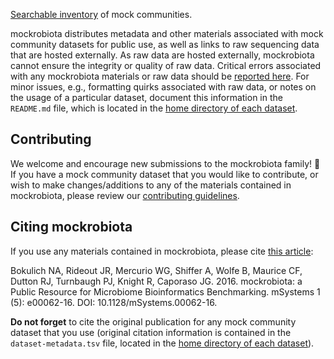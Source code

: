 [Searchable inventory](https://github.com/caporaso-lab/mockrobiota/blob/master/inventory.tsv) of mock communities.

mockrobiota distributes metadata and other materials associated with mock community datasets for public use, as well as links to raw sequencing data that are hosted externally. As raw data are hosted externally, mockrobiota cannot ensure the integrity or quality of raw data. Critical errors associated with any mockrobiota materials or raw data should be [reported here](https://github.com/caporaso-lab/mockrobiota/issues). For minor issues, e.g., formatting quirks associated with raw data, or notes on the usage of a particular dataset, document this information in the ``README.md`` file, which  is located in the [home directory of each dataset](https://github.com/caporaso-lab/mockrobiota/tree/master/data).

## Contributing
We welcome and encourage new submissions to the mockrobiota family! :tada: If you have a mock community dataset that you would like to contribute, or wish to make changes/additions to any of the materials contained in mockrobiota, please review our [contributing guidelines](./CONTRIBUTING.md).

## Citing mockrobiota
If you use any materials contained in mockrobiota, please cite [this article](http://msystems.asm.org/content/1/5/e00062-16):

Bokulich NA, Rideout JR, Mercurio WG, Shiffer A, Wolfe B, Maurice CF, Dutton RJ, Turnbaugh PJ, Knight R, Caporaso JG. 2016. mockrobiota: a Public Resource for Microbiome Bioinformatics Benchmarking. mSystems 1 (5): e00062-16. DOI: 10.1128/mSystems.00062-16.

**Do not forget** to cite the original publication for any mock community dataset that you use (original citation information is contained in the ``dataset-metadata.tsv`` file, located in the [home directory of each dataset](https://github.com/caporaso-lab/mockrobiota/tree/master/data)).
